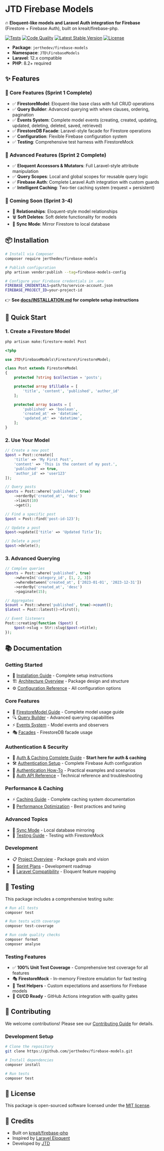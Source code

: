 # JTD Firebase Models

🔥 **Eloquent-like models and Laravel Auth integration for Firebase** (Firestore + Firebase Auth), built on kreait/firebase-php.

[![Tests](https://github.com/jerthedev/firebase-models/workflows/tests/badge.svg)](https://github.com/jerthedev/firebase-models/actions)
[![Code Quality](https://github.com/jerthedev/firebase-models/workflows/code-quality/badge.svg)](https://github.com/jerthedev/firebase-models/actions)
[![Latest Stable Version](https://poser.pugx.org/jerthedev/firebase-models/v/stable)](https://packagist.org/packages/jerthedev/firebase-models)
[![License](https://poser.pugx.org/jerthedev/firebase-models/license)](https://packagist.org/packages/jerthedev/firebase-models)

- **Package**: `jerthedev/firebase-models`
- **Namespace**: `JTD\FirebaseModels`
- **Laravel**: 12.x compatible
- **PHP**: 8.2+ required

## ✨ Features

### 🎯 **Core Features (Sprint 1 Complete)**
- ✅ **FirestoreModel**: Eloquent-like base class with full CRUD operations
- ✅ **Query Builder**: Advanced querying with where clauses, ordering, pagination
- ✅ **Events System**: Complete model events (creating, created, updating, updated, deleting, deleted, saved, retrieved)
- ✅ **FirestoreDB Facade**: Laravel-style facade for Firestore operations
- ✅ **Configuration**: Flexible Firebase configuration system
- ✅ **Testing**: Comprehensive test harness with FirestoreMock

### 🚀 **Advanced Features (Sprint 2 Complete)**
- ✅ **Eloquent Accessors & Mutators**: Full Laravel-style attribute manipulation
- ✅ **Query Scopes**: Local and global scopes for reusable query logic
- ✅ **Firebase Auth**: Complete Laravel Auth integration with custom guards
- ✅ **Intelligent Caching**: Two-tier caching system (request + persistent)

### 🔄 **Coming Soon (Sprint 3-4)**
- 🔄 **Relationships**: Eloquent-style model relationships
- 🗑️ **Soft Deletes**: Soft delete functionality for models
- 🔄 **Sync Mode**: Mirror Firestore to local database

## 📦 Installation

```bash
# Install via Composer
composer require jerthedev/firebase-models

# Publish configuration
php artisan vendor:publish --tag=firebase-models-config

# Configure your Firebase credentials in .env
FIREBASE_CREDENTIALS=path/to/service-account.json
FIREBASE_PROJECT_ID=your-project-id
```

👉 **See [docs/INSTALLATION.md](docs/INSTALLATION.md) for complete setup instructions**

## 🚀 Quick Start

### 1. Create a Firestore Model

```bash
php artisan make:firestore-model Post
```

```php
<?php

use JTD\FirebaseModels\Firestore\FirestoreModel;

class Post extends FirestoreModel
{
    protected ?string $collection = 'posts';

    protected array $fillable = [
        'title', 'content', 'published', 'author_id'
    ];

    protected array $casts = [
        'published' => 'boolean',
        'created_at' => 'datetime',
        'updated_at' => 'datetime',
    ];
}
```

### 2. Use Your Model

```php
// Create a new post
$post = Post::create([
    'title' => 'My First Post',
    'content' => 'This is the content of my post.',
    'published' => true,
    'author_id' => 'user123'
]);

// Query posts
$posts = Post::where('published', true)
    ->orderBy('created_at', 'desc')
    ->limit(10)
    ->get();

// Find a specific post
$post = Post::find('post-id-123');

// Update a post
$post->update(['title' => 'Updated Title']);

// Delete a post
$post->delete();
```

### 3. Advanced Querying

```php
// Complex queries
$posts = Post::where('published', true)
    ->whereIn('category_id', [1, 2, 3])
    ->whereBetween('created_at', ['2023-01-01', '2023-12-31'])
    ->orderBy('created_at', 'desc')
    ->paginate(15);

// Aggregates
$count = Post::where('published', true)->count();
$latest = Post::latest()->first();

// Event listeners
Post::creating(function ($post) {
    $post->slug = Str::slug($post->title);
});
```

## 📚 Documentation

### **Getting Started**
- 📖 [Installation Guide](docs/INSTALLATION.md) - Complete setup instructions
- 🏗️ [Architecture Overview](docs/ARCHITECTURE.md) - Package design and structure
- ⚙️ [Configuration Reference](docs/CONFIGURATION.md) - All configuration options

### **Core Features**
- 🎯 [FirestoreModel Guide](docs/models.md) - Complete model usage guide
- 🔍 [Query Builder](docs/query-builder.md) - Advanced querying capabilities
- ⚡ [Events System](docs/events.md) - Model events and observers
- 🎭 [Facades](docs/facades.md) - FirestoreDB facade usage

### **Authentication & Security**
- 🔐 [Auth & Caching Complete Guide](docs/AUTH_AND_CACHING_GUIDE.md) - **Start here for auth & caching**
- 🛠️ [Authentication Setup](docs/AUTH_SETUP.md) - Complete Firebase Auth configuration
- 📖 [Authentication How-To](docs/AUTH_HOWTO.md) - Practical examples and scenarios
- 🔑 [Auth API Reference](docs/AUTH.md) - Technical reference and troubleshooting

### **Performance & Caching**
- ⚡ [Caching Guide](docs/CACHING.md) - Complete caching system documentation
- 🚀 [Performance Optimization](docs/PERFORMANCE.md) - Best practices and tuning

### **Advanced Topics**
- 🔄 [Sync Mode](docs/sync.md) - Local database mirroring
- 🧪 [Testing Guide](docs/testing.md) - Testing with FirestoreMock

### **Development**
- 📋 [Project Overview](docs/PROJECT_OVERVIEW.md) - Package goals and vision
- 🚀 [Sprint Plans](docs/Sprint1.md) - Development roadmap
- 🎨 [Laravel Compatibility](docs/ELOQUENT_COMPATIBILITY.md) - Eloquent feature mapping

## 🧪 Testing

This package includes a comprehensive testing suite:

```bash
# Run all tests
composer test

# Run tests with coverage
composer test-coverage

# Run code quality checks
composer format
composer analyse
```

### **Testing Features**
- ✅ **100% Unit Test Coverage** - Comprehensive test coverage for all features
- 🎭 **FirestoreMock** - In-memory Firestore emulation for fast testing
- 🔧 **Test Helpers** - Custom expectations and assertions for Firebase models
- 🚀 **CI/CD Ready** - GitHub Actions integration with quality gates

## 🤝 Contributing

We welcome contributions! Please see our [Contributing Guide](CONTRIBUTING.md) for details.

### **Development Setup**
```bash
# Clone the repository
git clone https://github.com/jerthedev/firebase-models.git

# Install dependencies
composer install

# Run tests
composer test
```

## 📄 License

This package is open-sourced software licensed under the [MIT license](LICENSE.md).

## 🙏 Credits

- Built on [kreait/firebase-php](https://github.com/kreait/firebase-php)
- Inspired by [Laravel Eloquent](https://laravel.com/docs/eloquent)
- Developed by [JTD](https://github.com/jerthedev)

